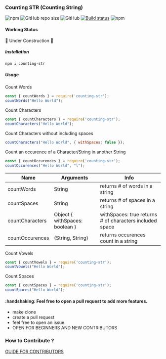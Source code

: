 ### Counting STR (Counting String)

![npm](https://img.shields.io/npm/v/counting-str?style=flat-square)
![GitHub repo size](https://img.shields.io/github/repo-size/vindecodex/counting-str?style=flat-square)
![GitHub](https://img.shields.io/github/license/vindecodex/counting-str?style=flat-square)
[![Build status](https://ci.appveyor.com/api/projects/status/ujaw4dlquf5sknbk?svg=true)](https://ci.appveyor.com/project/vindecodex/counting-str)
![npm](https://img.shields.io/npm/dw/counting-str)

#### Working Status
:construction: Under Construction :construction:

##### Installation

`npm i counting-str`

##### Usage

Count Words
```JavaScript
const { countWords } = require('counting-str');
countWords("Hello World");
```

Count Characters
```JavaScript
const { countCharacters } = require('counting-str');
countCharacters("Hello World");
```

Count Characters without including spaces
```JavaScript
countCharacters("Hello World", { withSpaces: false });
```

Count an occurence of a Character/String in another String
```JavaScript
const { countOccurences } = require('counting-str');
countOccurences("Hello World", "l");
```

|Name           | Arguments                     |  Info                                                   |
|---------------|-------------------------------|---------------------------------------------------------|
|countWords     | String                        | returns # of words in a string                          |
|countSpaces    | String                        | returns # of spaces in a string                         |
|countCharacters| Object { withSpaces: boolean }| withSpaces: true returns # of characters included space |
|countOccurences| (String, String)              | returns occurences count in a string                    |
Count Vowels
```JavaScript
const { countVowels } = require('counting-str');
countVowels("Hello World");
```

Count Spaces
```JavaScript
const { countSpaces } = require('counting-str');
countSpaces("Hello World");
```

#### :handshaking: Feel free to open a pull request to add more features.
- make clone
- create a pull request
- feel free to open an issue
- OPEN FOR BEGINNERS AND NEW CONTRIBUTORS

### How to Contribute ?
[GUIDE FOR CONTRIBUTORS](/CONTRIBUTE-GUIDE.md)
